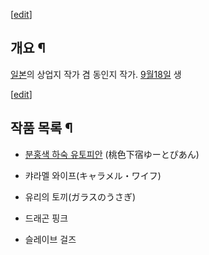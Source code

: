 [[edit](http://rigvedawiki.net/r1/wiki.php/ITOYOKO?action=edit&section=1)]

## 개요 ¶

[일본](%EC%9D%BC%EB%B3%B8.md)의 상업지 작가 겸 동인지 작가. [9월18일](9%EC%9B%94%2018%EC%9D%BC.md) 생

  

[[edit](http://rigvedawiki.net/r1/wiki.php/ITOYOKO?action=edit&section=2)]

## 작품 목록 ¶

  

  * [분홍색 하숙 유토피안](%EB%B6%84%ED%99%8D%EC%83%89%20%ED%95%98%EC%88%99%20%EC%9C%A0%ED%86%A0%ED%94%BC%EC%95%88.md) (桃色下宿ゆーとぴあん)  

  * 캬라멜 와이프(キャラメル・ワイフ)  

  * 유리의 토끼(ガラスのうさぎ)  

  * 드래곤 핑크  

  * 슬레이브 걸즈  

